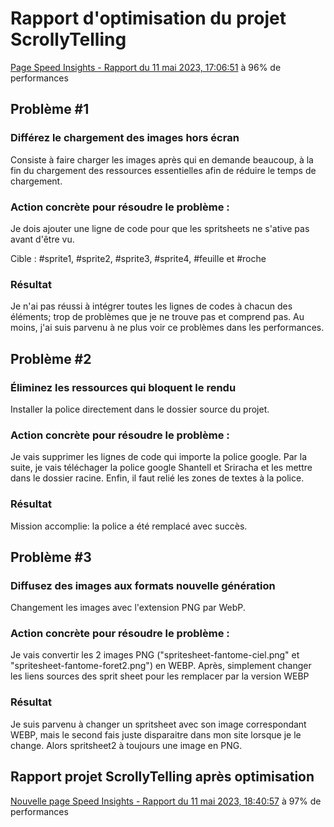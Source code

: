 # Rapport d'optimisation du projet ScrollyTelling

[Page Speed Insights - Rapport du 11 mai 2023, 17:06:51](https://pagespeed.web.dev/analysis/https-yourantidote-github-io-Haddad-Antoine-scrollytelling/l56zlqbd7j?form_factor=desktop) à 96% de performances

## Problème #1
### Différez le chargement des images hors écran
Consiste à faire charger les images après qui en demande beaucoup, à la fin du chargement des ressources essentielles afin de réduire le temps de chargement.
### Action concrète pour résoudre le problème :
Je dois ajouter une ligne de code pour que les spritsheets ne s'ative pas avant d'être vu. 

Cible : #sprite1, #sprite2, #sprite3, #sprite4, #feuille et #roche
### Résultat
Je n'ai pas réussi à intégrer toutes les lignes de codes à chacun des éléments; trop de problèmes que je ne trouve pas et comprend pas. Au moins, j'ai suis parvenu à ne plus voir ce problèmes dans les performances.

## Problème #2
### Éliminez les ressources qui bloquent le rendu
Installer la police directement dans le dossier source du projet.
### Action concrète pour résoudre le problème :
Je vais supprimer les lignes de code qui importe la police google. Par la suite, je vais téléchager la police google Shantell et Sriracha et les mettre dans le dossier racine. Enfin, il faut relié les zones de textes à la police. 
### Résultat
Mission accomplie: la police a été remplacé avec succès.

## Problème #3
### Diffusez des images aux formats nouvelle génération
Changement les images avec l'extension PNG par WebP.
### Action concrète pour résoudre le problème :
Je vais convertir les 2 images PNG ("spritesheet-fantome-ciel.png" et "spritesheet-fantome-foret2.png") en WEBP. Après, simplement changer les liens sources des sprit sheet pour les remplacer par la version WEBP
### Résultat 
Je suis parvenu à changer un spritsheet avec son image correspondant WEBP, mais le second fais juste disparaitre dans mon site lorsque je le change. Alors spritsheet2 à toujours une image en PNG.

## Rapport projet ScrollyTelling après optimisation

[Nouvelle page Speed Insights - Rapport du 11 mai 2023, 18:40:57](https://pagespeed.web.dev/analysis/https-yourantidote-github-io-Haddad-Antoine-scrollytelling/5ux1x1vitj?form_factor=desktop) à 97% de performances
